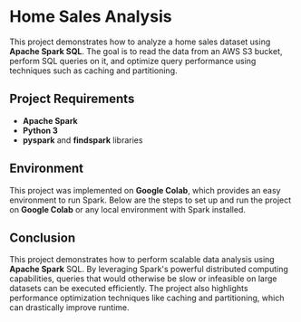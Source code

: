 # Home Sales Analysis

This project demonstrates how to analyze a home sales dataset using **Apache Spark SQL**. The goal is to read the data from an AWS S3 bucket, perform SQL queries on it, and optimize query performance using techniques such as caching and partitioning.

## Project Requirements

- **Apache Spark**
- **Python 3**
- **pyspark** and **findspark** libraries

## Environment

This project was implemented on **Google Colab**, which provides an easy environment to run Spark. Below are the steps to set up and run the project on **Google Colab** or any local environment with Spark installed.

## Conclusion

This project demonstrates how to perform scalable data analysis using **Apache Spark** SQL. By leveraging Spark's powerful distributed computing capabilities, queries that would otherwise be slow or infeasible on large datasets can be executed efficiently. The project also highlights performance optimization techniques like caching and partitioning, which can drastically improve runtime.